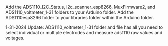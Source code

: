Add the ADS1110_I2C_Status, i2c_scanner_esp8266, MuxFirmware2, and ADS1110_voltmeter_1-31 folders to your Arduino folder. Add the ADS1110esp8266 folder to your libraries folder within the Arduino folder.

1-31-2024 Update: ADS1110_voltmeter_1-31 folder and file has all you need to select individual or multiple electrodes and measure ads1110 raw values and voltages.

